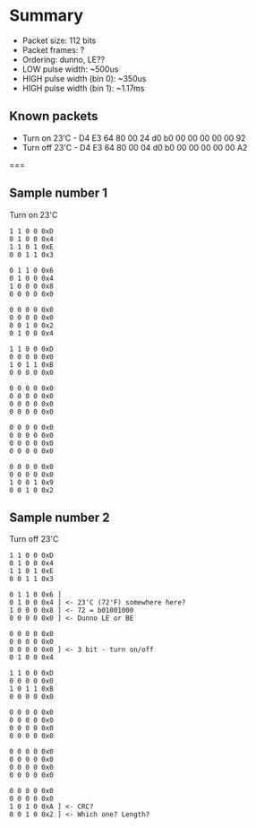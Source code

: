 # Summary

- Packet size: 112 bits
- Packet frames: ?
- Ordering: dunno, LE??
- LOW pulse width: ~500us
- HIGH pulse width (bin 0): ~350us
- HIGH pulse width (bin 1): ~1.17ms

## Known packets

- Turn on 23'C - D4 E3 64 80 00 24 d0 b0 00 00 00 00 00 92
- Turn off 23'C - D4 E3 64 80 00 04 d0 b0 00 00 00 00 00 A2

=== 

## Sample number 1
Turn on 23'C

```
1 1 0 0 0xD
0 1 0 0 0x4
1 1 0 1 0xE
0 0 1 1 0x3

0 1 1 0 0x6
0 1 0 0 0x4
1 0 0 0 0x8
0 0 0 0 0x0

0 0 0 0 0x0
0 0 0 0 0x0
0 0 1 0 0x2
0 1 0 0 0x4

1 1 0 0 0xD
0 0 0 0 0x0
1 0 1 1 0xB
0 0 0 0 0x0

0 0 0 0 0x0
0 0 0 0 0x0
0 0 0 0 0x0
0 0 0 0 0x0

0 0 0 0 0x0
0 0 0 0 0x0
0 0 0 0 0x0
0 0 0 0 0x0

0 0 0 0 0x0
0 0 0 0 0x0
1 0 0 1 0x9
0 0 1 0 0x2
```

## Sample number 2
Turn off 23'C

```
1 1 0 0 0xD
0 1 0 0 0x4
1 1 0 1 0xE
0 0 1 1 0x3

0 1 1 0 0x6 ]
0 1 0 0 0x4 ] <- 23'C (72'F) somewhere here?  
1 0 0 0 0x8 ] <- 72 = b01001000 
0 0 0 0 0x0 ] <- Dunno LE or BE

0 0 0 0 0x0
0 0 0 0 0x0
0 0 0 0 0x0 ] <- 3 bit - turn on/off
0 1 0 0 0x4

1 1 0 0 0xD
0 0 0 0 0x0
1 0 1 1 0xB
0 0 0 0 0x0

0 0 0 0 0x0
0 0 0 0 0x0
0 0 0 0 0x0
0 0 0 0 0x0

0 0 0 0 0x0
0 0 0 0 0x0
0 0 0 0 0x0
0 0 0 0 0x0

0 0 0 0 0x0
0 0 0 0 0x0
1 0 1 0 0xA ] <- CRC?
0 0 1 0 0x2 ] <- Which one? Length?
```
